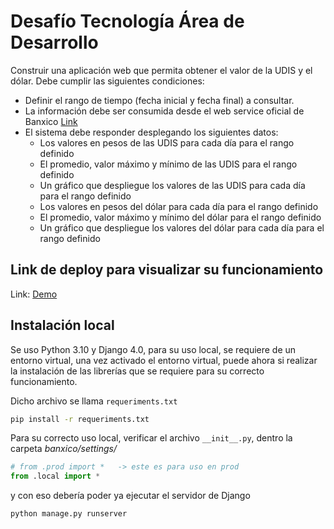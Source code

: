 # Desafío Tecnología Área de Desarrollo

Construir una aplicación web que permita obtener el valor de la UDIS y el dólar. Debe
cumplir las siguientes condiciones:

- Definir el rango de tiempo (fecha inicial y fecha final) a consultar.
- La información debe ser consumida desde el web service oficial de Banxico [Link](https://www.banxico.org.mx/SieAPIRest/service/v1/)
- El sistema debe responder desplegando los siguientes datos:
    - Los valores en pesos de las UDIS para cada día para el rango definido
    - El promedio, valor máximo y mínimo de las UDIS para el rango definido
    - Un gráfico que despliegue los valores de las UDIS para cada día para el rango definido
    - Los valores en pesos del dólar para cada día para el rango definido
    - El promedio, valor máximo y mínimo del dólar para el rango definido
    - Un gráfico que despliegue los valores del dólar para cada día para el rango definido
    

## Link de deploy para visualizar su funcionamiento

Link: [Demo](http://devkushiahu.pythonanywhere.com/)

## Instalación local

Se uso Python 3.10 y Django 4.0, para su uso local, se requiere de un entorno virtual, una vez activado el entorno virtual, puede ahora si realizar la instalación de las librerías que se requiere para su correcto funcionamiento. 

Dicho archivo se llama `requeriments.txt`

```bash
pip install -r requeriments.txt
```

Para su correcto uso local, verificar el archivo `__init__.py`, dentro la carpeta *banxico/settings/*

```python
# from .prod import *   -> este es para uso en prod
from .local import *
```

y con eso debería poder ya ejecutar el servidor de Django

```python
python manage.py runserver
```
